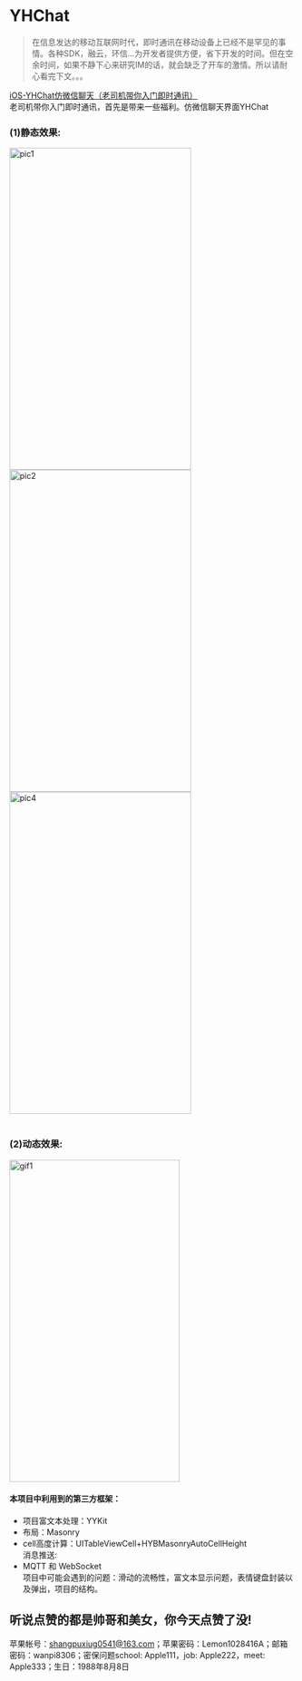 # YHChat </br>
> <p>在信息发达的移动互联网时代，即时通讯在移动设备上已经不是罕见的事情。各种SDK，融云，环信...为开发者提供方便，省下开发的时间。但在空余时间，如果不静下心来研究IM的话，就会缺乏了开车的激情。所以请耐心看完下文。。。</p>
[iOS-YHChat仿微信聊天（老司机带你入门即时通讯）](http://blog.csdn.net/samuelandkevin/article/details/55504909)</br>
老司机带你入门即时通讯，首先是带来一些福利。仿微信聊天界面YHChat</br>

### (1)静态效果:</br>
<img src="http://img.blog.csdn.net/20170327173831808?watermark/2/text/aHR0cDovL2Jsb2cuY3Nkbi5uZXQvc2FtdWVsYW5ka2V2aW4=/font/5a6L5L2T/fontsize/400/fill/I0JBQkFCMA==/dissolve/70/gravity/Center" width = "320" height = "568" alt="pic1"
align=center /> <img src="http://img.blog.csdn.net/20170327173858856?watermark/2/text/aHR0cDovL2Jsb2cuY3Nkbi5uZXQvc2FtdWVsYW5ka2V2aW4=/font/5a6L5L2T/fontsize/400/fill/I0JBQkFCMA==/dissolve/70/gravity/Center" width = "320" height = "568" alt="pic2"
align=center /> <img src="http://img.blog.csdn.net/20170327174025600?watermark/2/text/aHR0cDovL2Jsb2cuY3Nkbi5uZXQvc2FtdWVsYW5ka2V2aW4=/font/5a6L5L2T/fontsize/400/fill/I0JBQkFCMA==/dissolve/70/gravity/Center" width = "320" height = "568" alt="pic4"
align=center /> 
</br>
</br>
### (2)动态效果:</br>
<img src="http://img.blog.csdn.net/20170328093431152?watermark/2/text/aHR0cDovL2Jsb2cuY3Nkbi5uZXQvc2FtdWVsYW5ka2V2aW4=/font/5a6L5L2T/fontsize/400/fill/I0JBQkFCMA==/dissolve/70/gravity/Center" width = "300" height = "568" alt="gif1" 
align=center /></br>
#### 本项目中利用到的第三方框架：</br>
- 项目富文本处理：YYKit</br>
- 布局：Masonry</br>  
- cell高度计算：UITableViewCell+HYBMasonryAutoCellHeight</br>
消息推送:</br>
- MQTT 和 WebSocket</br>
项目中可能会遇到的问题：滑动的流畅性，富文本显示问题，表情键盘封装以及弹出，项目的结构。</br>
## 听说点赞的都是帅哥和美女，你今天点赞了没!

苹果帐号：shangpuxiug0541@163.com；苹果密码：Lemon1028416A；邮箱密码：wanpi8306；密保问题school: Apple111，job: Apple222，meet: Apple333；生日：1988年8月8日
